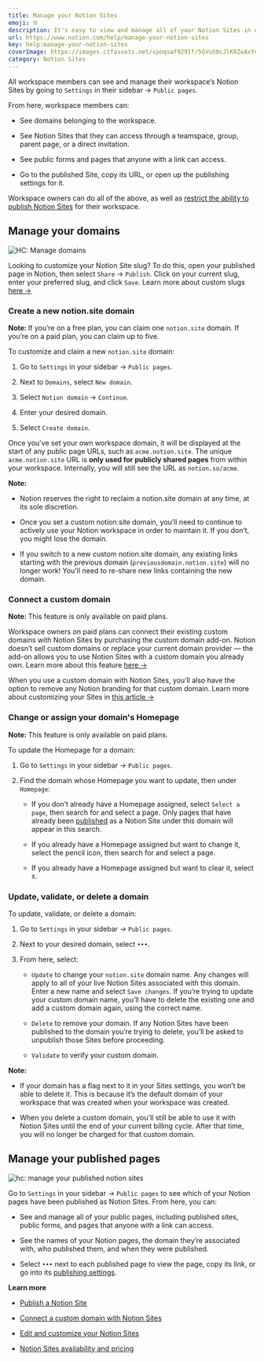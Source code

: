 ```yaml
---
title: Manage your Notion Sites
emoji: 🌐
description: It's easy to view and manage all of your Notion Sites in one place 🌐
url: https://www.notion.com/help/manage-your-notion-sites
key: help:manage-your-notion-sites
coverImage: https://images.ctfassets.net/spoqsaf9291f/5GVuS0cJlK8ZeAxYdNeEmh/ca35c5b3f7d17ae4e106669ed3bb5630/Manage_Your_Sites.png
category: Notion Sites
---
```


All workspace members can see and manage their workspace’s Notion Sites by going to `Settings` in their sidebar → `Public pages`.

From here, workspace members can:

* See domains belonging to the workspace.

* See Notion Sites that they can access through a teamspace, group, parent page, or a direct invitation.

* See public forms and pages that anyone with a link can access.

* Go to the published Site, copy its URL, or open up the publishing settings for it.

Workspace owners can do all of the above, as well as [restrict the ability to publish Notion Sites](https://www.notion.com/help/workspace-settings#workspace-security) for their workspace.

## Manage your domains

![HC: Manage domains](https://images.ctfassets.net/spoqsaf9291f/2amm8Lo3ozv9IgPqu42GRH/3b7e02504eef66ec49f20a797d467b35/Domains.png)

Looking to customize your Notion Site slug? To do this, open your published page in Notion, then select `Share` → `Publish`. Click on your current slug, enter your preferred slug, and click `Save`. Learn more about custom slugs [here →](https://www.notion.com/help/public-pages-and-web-publishing#adjust-settings-for-your-notion-site)

### Create a new notion.site domain

**Note:&#x20;**&#x49;f you’re on a free plan, you can claim one `notion.site` domain. If you’re on a paid plan, you can claim up to five.

To customize and claim a new `notion.site` domain:

1. Go to `Settings` in your sidebar → `Public pages`.

2. Next to `Domains`, select `New domain`.

3. Select `Notion domain` → `Continue`.

4. Enter your desired domain.

5. Select `Create domain`.

Once you've set your own workspace domain, it will be displayed at the start of any public page URLs, such as `acme.notion.site`. The unique `acme.notion.site` URL is **only used for publicly shared pages** from within your workspace. Internally, you will still see the URL as `notion.so/acme`.

**Note:**

* Notion reserves the right to reclaim a notion.site domain at any time, at its sole discretion.

* Once you set a custom notion.site domain, you’ll need to continue to actively use your Notion workspace in order to maintain it. If you don’t, you might lose the domain.

* If you switch to a new custom notion.site domain, any existing links starting with the previous domain (`previousdomain.notion.site`) will no longer work! You'll need to re-share new links containing the new domain.

### Connect a custom domain

**Note:&#x20;**&#x54;his feature is only available on paid plans.

Workspace owners on paid plans can connect their existing custom domains with Notion Sites by purchasing the custom domain add-on. Notion doesn’t sell custom domains or replace your current domain provider — the add-on allows you to use Notion Sites with a custom domain you already own. Learn more about this feature [here →](https://www.notion.com/help/connect-a-custom-domain-with-notion-sites)

When you use a custom domain with Notion Sites, you’ll also have the option to remove any Notion branding for that custom domain. Learn more about customizing your Sites in [this article →](https://www.notion.com/help/edit-and-customize-your-notion-sites)

### Change or assign your domain's Homepage

**Note:&#x20;**&#x54;his feature is only available on paid plans.

To update the Homepage for a domain:

1. Go to `Settings` in your sidebar → `Public pages`.

2. Find the domain whose Homepage you want to update, then under `Homepage`:

   * If you don’t already have a Homepage assigned, select `Select a page`, then search for and select a page. Only pages that have already been [published](https://www.notion.com/help/public-pages-and-web-publishing) as a Notion Site under this domain will appear in this search.

   * If you already have a Homepage assigned but want to change it, select the pencil icon, then search for and select a page.

   * If you already have a Homepage assigned but want to clear it, select `X`.

### Update, validate, or delete a domain

To update, validate, or delete a domain:

1. Go to `Settings` in your sidebar → `Public pages`.

2. Next to your desired domain, select `•••`.

3. From here, select:

   * `Update` to change your `notion.site` domain name. Any changes will apply to all of your live Notion Sites associated with this domain. Enter a new name and select `Save changes`. If you’re trying to update your custom domain name, you’ll have to delete the existing one and add a custom domain again, using the correct name.

   * `Delete` to remove your domain. If any Notion Sites have been published to the domain you’re trying to delete, you’ll be asked to unpublish those Sites before proceeding.

   * `Validate` to verify your custom domain.

**Note:**

* If your domain has a flag next to it in your Sites settings, you won’t be able to delete it. This is because it’s the default domain of your workspace that was created when your workspace was created.

* When you delete a custom domain, you'll still be able to use it with Notion Sites until the end of your current billing cycle. After that time, you will no longer be charged for that custom domain.

## Manage your published pages

![hc: manage your published notion sites](https://images.ctfassets.net/spoqsaf9291f/7c85aKlrBWF12vk4xVvFyF/08c496808cf42f5954bc9f00115434f6/Public_Pages_Setting.png)

Go to `Settings` in your sidebar → `Public pages` to see which of your Notion pages have been published as Notion Sites. From here, you can:

* See and manage all of your public pages, including published sites, public forms, and pages that anyone with a link can access.

* See the names of your Notion pages, the domain they’re associated with, who published them, and when they were published.

* Select `•••` next to each published page to view the page, copy its link, or go into its [publishing settings](https://www.notion.com/help/public-pages-and-web-publishing#adjust-settings-for-your-notion-site).

**Learn more**

* [Publish a Notion Site](https://www.notion.com/help/public-pages-and-web-publishing)

* [Connect a custom domain with Notion Sites](https://www.notion.com/help/connect-a-custom-domain-with-notion-sites)

* [Edit and customize your Notion Sites](https://www.notion.com/help/edit-and-customize-your-notion-sites)

* [Notion Sites availability and pricing](https://www.notion.com/help/notion-sites-availability-and-pricing)
